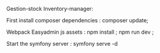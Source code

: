 Gestion-stock
Inventory-manager: 

First install composer dependencies :
composer update;

Webpack Easyadmin js assets :
npm install ; npm run dev ;

Start the symfony server :
symfony serve -d
